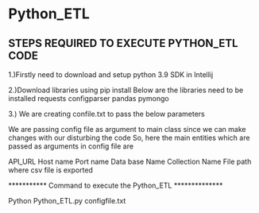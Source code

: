 # Python_ETL

STEPS REQUIRED TO EXECUTE PYTHON_ETL CODE
-----------------------------------------

1.)Firstly need to download and setup python 3.9 SDK in Intellij

2.)Download libraries using pip install
Below are the libraries need to be installed
requests
configparser
pandas
pymongo

3.) We are creating confile.txt to pass the below parameters 

We are passing config file as argument to main class since we can make changes with our disturbing the code
So, here the main entities which are passed as arguments in config file are

API_URL
Host name
Port name
Data base Name
Collection Name
File path where csv file is exported

*********** Command to execute the Python_ETL **************

Python Python_ETL.py configfile.txt


